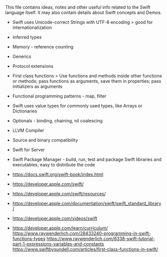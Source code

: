 This file contains ideas, notes and other useful info related to the Swift language itself.
It may also contain details about Swift concepts and Demos.

- Swift uses Unicode-correct Strings with UTF-8 encoding > good for internationalization
- Inferred types
- Memory - reference counting 
- Generics
- Protocol extensions
- First class functions > Use functions and methods inside other functions or methods; pass functions as arguments, save them in properties; pass initializers as arguments
- Functional programming patterns - map, filter
- Swift uses value types for commonly used types, like Arrays or Dictionaries
- Optionals - binding, chaining, nil coalescing 
- LLVM Compiler 
- Source and binary compatibility 
- Swift for Server 
- Swift Package Manager - build, run, test and package Swift libraries and executables; easy to distribute the code 

- https://docs.swift.org/swift-book/index.html
- https://developer.apple.com/swift/
- https://developer.apple.com/swift/resources/
- https://developer.apple.com/documentation/swift/swift_standard_library/
- https://developer.apple.com/videos/swift
- https://developer.apple.com/learn/curriculum/
https://www.raywenderlich.com/28433240-programming-in-swift-functions-types
https://www.raywenderlich.com/6338-swift-tutorial-part-1-expressions-variables-and-constants
https://www.swiftbysundell.com/articles/first-class-functions-in-swift/
